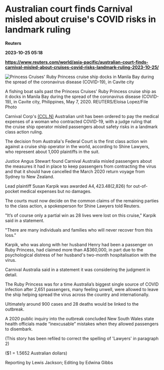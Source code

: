 # Australian court finds Carnival misled about cruise's COVID risks in landmark ruling
**Reuters**

**2023-10-25 05:18**

**https://www.reuters.com/world/asia-pacific/australian-court-finds-carnival-misled-about-cruises-covid-risks-landmark-ruling-2023-10-25/**

![Princess Cruises' Ruby Princess cruise ship docks in Manila Bay during the spread of the coronavirus disease (COVID-19), in Cavite city](https://www.reuters.com/resizer/aGDTnraM3-Vo1z0zc3VBADlldP0=/1543x0/filters:quality(80)/cloudfront-us-east-2.images.arcpublishing.com/reuters/HNJFL22SK5OOTLVAFLB3KKX3EI.jpg)

A fishing boat sails past the Princess Cruises' Ruby Princess cruise ship as it docks in Manila Bay during the spread of the coronavirus disease (COVID-19), in Cavite city, Philippines, May 7, 2020. REUTERS/Eloisa Lopez/File Photo

Carnival Corp's [(CCL.N)](https://www.reuters.com/markets/companies/CCL.N) Australian unit has been ordered to pay the medical expenses of a woman who contracted COVID-19, with a judge ruling that the cruise ship operator misled passengers about safety risks in a landmark class action ruling.

The decision from Australia's Federal Court is the first class action win against a cruise ship operator in the world, according to Shine Lawyers, who represent about 1,000 plaintiffs in the suit.

Justice Angus Stewart found Carnival Australia misled passengers about the measures it had in place to keep passengers from contracting the virus and that it should have cancelled the March 2020 return voyage from Sydney to New Zealand.

Lead plaintiff Susan Karpik was awarded A$4,423.48 ($2,826) for out-of-pocket medical expenses but no damages.

The courts must now decide on the common claims of the remaining parties to the class action, a spokesperson for Shine Lawyers told Reuters.

"It’s of course only a partial win as 28 lives were lost on this cruise," Karpik said in a statement.

"There are many individuals and families who will never recover from this loss."

Karpik, who was along with her husband Henry had been a passenger on Ruby Princess, had claimed more than A$360,000, in part due to the psychological distress of her husband's two-month hospitalisation with the virus.

Carnival Australia said in a statement it was considering the judgment in detail.

The Ruby Princess was for a time Australia’s biggest single source of COVID infection after 2,651 passengers, many feeling unwell, were allowed to leave the ship helping spread the virus across the country and internationally.

Ultimately around 900 cases and 28 deaths would be linked to the outbreak.

A 2020 public inquiry into the outbreak concluded New South Wales state health officials made “inexcusable” mistakes when they allowed passengers to disembark.

(This story has been refiled to correct the spelling of 'Lawyers' in paragraph 2)

($1 = 1.5652 Australian dollars)

Reporting by Lewis Jackson; Editing by Edwina Gibbs